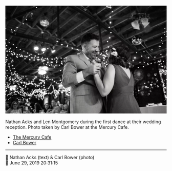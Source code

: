 ![Len Montgomery and Nathan Acks during their “first dance”](assets/2019-06-29-set-4-the-dance-02.webp)

Nathan Acks and Len Montgomery during the first dance at their wedding reception. Photo taken by Carl Bower at the Mercury Cafe.

* [The Mercury Cafe](http://mercurycafe.com)
* [Carl Bower](https://carlbowerphotos.com)

- - - -

<span aria-hidden="true">👥</span> Nathan Acks (text) & Carl Bower (photo)  
<span aria-hidden="true">📅</span> June 29, 2019 20:31:15
